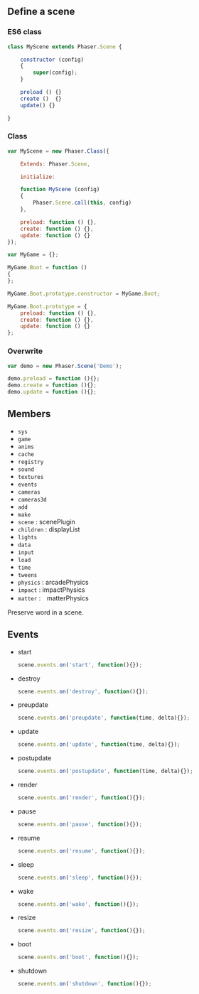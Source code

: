 ## Define a scene

### ES6 class

```javascript
class MyScene extends Phaser.Scene {

    constructor (config)
    {
        super(config);
    }

    preload () {}
    create ()  {}
    update() {}

}
```

### Class

```javascript
var MyScene = new Phaser.Class({

    Extends: Phaser.Scene,

    initialize:

    function MyScene (config)
    {
        Phaser.Scene.call(this, config)
    },

    preload: function () {},
    create: function () {},
    update: function () {}
});
```

```javascript
var MyGame = {};

MyGame.Boot = function ()
{
};

MyGame.Boot.prototype.constructor = MyGame.Boot;

MyGame.Boot.prototype = {
    preload: function () {},
    create: function () {},
    update: function () {}
};
```

### Overwrite

```javascript
var demo = new Phaser.Scene('Demo');

demo.preload = function (){};
demo.create = function (){};
demo.update = function (){};
```

## Members

- `sys`
- `game`
- `anims`
- `cache`
- `registry`
- `sound`
- `textures`
- `events`
- `cameras`
- `cameras3d`
- `add`
- `make`
- `scene` : scenePlugin
- `children` : displayList
- `lights`
- `data`
- `input`
- `load`
- `time`
- `tweens`
- `physics` : arcadePhysics
- `impact` : impactPhysics
- `matter` :　matterPhysics

Preserve word in a scene.

## Events

- start
    ```javascript
    scene.events.on('start', function(){});
    ```

- destroy
    ```javascript
    scene.events.on('destroy', function(){});
    ```    

- preupdate
    ```javascript
    scene.events.on('preupdate', function(time, delta){});
    ```

- update
    ```javascript
    scene.events.on('update', function(time, delta){});
    ```

- postupdate
    ```javascript
    scene.events.on('postupdate', function(time, delta){});
    ```

- render
    ```javascript
    scene.events.on('render', function(){});
    ```

- pause
    ```javascript
    scene.events.on('pause', function(){});
    ```

- resume
    ```javascript
    scene.events.on('resume', function(){});
    ```

- sleep
    ```javascript
    scene.events.on('sleep', function(){});
    ```

- wake
    ```javascript
    scene.events.on('wake', function(){});
    ```

- resize
    ```javascript
    scene.events.on('resize', function(){});
    ```

- boot
    ```javascript
    scene.events.on('boot', function(){});
    ```

- shutdown
    ```javascript
    scene.events.on('shutdown', function(){});
    ```    